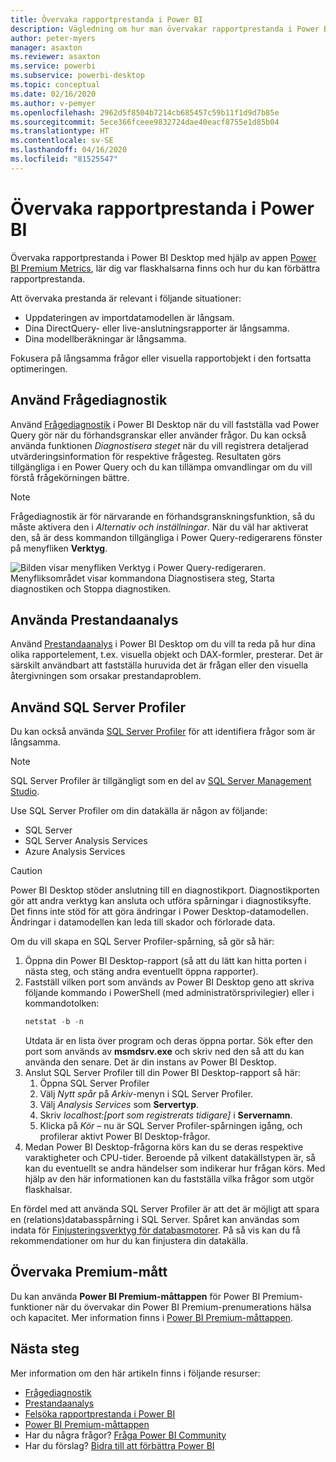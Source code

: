 ```yaml
---
title: Övervaka rapportprestanda i Power BI
description: Vägledning om hur man övervakar rapportprestanda i Power BI.
author: peter-myers
manager: asaxton
ms.reviewer: asaxton
ms.service: powerbi
ms.subservice: powerbi-desktop
ms.topic: conceptual
ms.date: 02/16/2020
ms.author: v-pemyer
ms.openlocfilehash: 2962d5f8504b7214cb685457c59b11f1d9d7b85e
ms.sourcegitcommit: 5ece366fceee9832724dae40eacf8755e1d85b04
ms.translationtype: HT
ms.contentlocale: sv-SE
ms.lasthandoff: 04/16/2020
ms.locfileid: "81525547"
---
```

# <a name="monitor-report-performance-in-power-bi"></a>Övervaka rapportprestanda i Power BI

Övervaka rapportprestanda i Power BI Desktop med hjälp av appen [Power BI Premium Metrics](../service-premium-metrics-app.md), lär dig var flaskhalsarna finns och hur du kan förbättra rapportprestanda.

Att övervaka prestanda är relevant i följande situationer:

- Uppdateringen av importdatamodellen är långsam.
- Dina DirectQuery- eller live-anslutningsrapporter är långsamma.
- Dina modellberäkningar är långsamma.

Fokusera på långsamma frågor eller visuella rapportobjekt i den fortsatta optimeringen.

## <a name="use-query-diagnostics"></a>Använd Frågediagnostik

Använd [Frågediagnostik](/power-query/QueryDiagnostics) i Power BI Desktop när du vill fastställa vad Power Query gör när du förhandsgranskar eller använder frågor. Du kan också använda funktionen _Diagnostisera steget_ när du vill registrera detaljerad utvärderingsinformation för respektive frågesteg. Resultaten görs tillgängliga i en Power Query och du kan tillämpa omvandlingar om du vill förstå frågekörningen bättre.

> [!NOTE]
> Frågediagnostik är för närvarande en förhandsgranskningsfunktion, så du måste aktivera den i _Alternativ och inställningar_. När du väl har aktiverat den, så är dess kommandon tillgängliga i Power Query-redigerarens fönster på menyfliken **Verktyg**.

![Bilden visar menyfliken Verktyg i Power Query-redigeraren. Menyfliksområdet visar kommandona Diagnostisera steg, Starta diagnostiken och Stoppa diagnostiken.](media/monitor-report-performance/power-query-diagnotics.png)

## <a name="use-performance-analyzer"></a>Använda Prestandaanalys

Använd [Prestandaanalys](../desktop-performance-analyzer.md) i Power BI Desktop om du vill ta reda på hur dina olika rapportelement, t.ex. visuella objekt och DAX-formler, presterar. Det är särskilt användbart att fastställa huruvida det är frågan eller den visuella återgivningen som orsakar prestandaproblem.

## <a name="use-sql-server-profiler"></a>Använd SQL Server Profiler

Du kan också använda [SQL Server Profiler](/sql/tools/sql-server-profiler/sql-server-profiler) för att identifiera frågor som är långsamma.

> [!NOTE]
> SQL Server Profiler är tillgängligt som en del av [SQL Server Management Studio](/sql/ssms/download-sql-server-management-studio-ssms).

Use SQL Server Profiler om din datakälla är någon av följande:

- SQL Server
- SQL Server Analysis Services
- Azure Analysis Services

> [!CAUTION]
> Power BI Desktop stöder anslutning till en diagnostikport. Diagnostikporten gör att andra verktyg kan ansluta och utföra spårningar i diagnostiksyfte. Det finns inte stöd för att göra ändringar i Power Desktop-datamodellen. Ändringar i datamodellen kan leda till skador och förlorade data.

Om du vill skapa en SQL Server Profiler-spårning, så gör så här:

1. Öppna din Power BI Desktop-rapport (så att du lätt kan hitta porten i nästa steg, och stäng andra eventuellt öppna rapporter).
1. Fastställ vilken port som används av Power BI Desktop geno att skriva följande kommando i PowerShell (med administratörsprivilegier) eller i kommandotolken:
    ```powershell
    netstat -b -n
    ```
    Utdata är en lista över program och deras öppna portar. Sök efter den port som används av **msmdsrv.exe** och skriv ned den så att du kan använda den senare. Det är din instans av Power BI Desktop.
1. Anslut SQL Server Profiler till din Power BI Desktop-rapport så här:
    1. Öppna SQL Server Profiler
    1. Välj _Nytt spår_ på _Arkiv_-menyn i SQL Server Profiler.
    1. Välj _Analysis Services_ som **Servertyp**.
    1. Skriv _localhost:[port som registrerats tidigare]_ i **Servernamn**.
    1. Klicka på _Kör_ – nu är SQL Server Profiler-spårningen igång, och profilerar aktivt Power BI Desktop-frågor.
1. Medan Power BI Desktop-frågorna körs kan du se deras respektive varaktigheter och CPU-tider. Beroende på vilkent datakällstypen är, så kan du eventuellt se andra händelser som indikerar hur frågan körs. Med hjälp av den här informationen kan du fastställa vilka frågor som utgör flaskhalsar.

En fördel med att använda SQL Server Profiler är att det är möjligt att spara en (relations)databasspårning i SQL Server. Spåret kan användas som indata för [Finjusteringsverktyg för databasmotorer](/sql/relational-databases/performance/start-and-use-the-database-engine-tuning-advisor). På så vis kan du få rekommendationer om hur du kan finjustera din datakälla.

## <a name="monitor-premium-metrics"></a>Övervaka Premium-mått

Du kan använda **Power BI Premium-måttappen** för Power BI Premium-funktioner när du övervakar din Power BI Premium-prenumerations hälsa och kapacitet. Mer information finns i [Power BI Premium-måttappen](../service-premium-metrics-app.md).

## <a name="next-steps"></a>Nästa steg

Mer information om den här artikeln finns i följande resurser:

- [Frågediagnostik](/power-query/QueryDiagnostics)
- [Prestandaanalys](../desktop-performance-analyzer.md)
- [Felsöka rapportprestanda i Power BI](report-performance-troubleshoot.md)
- [Power BI Premium-måttappen](../service-premium-metrics-app.md)
- Har du några frågor? [Fråga Power BI Community](https://community.powerbi.com/)
- Har du förslag? [Bidra till att förbättra Power BI](https://ideas.powerbi.com/)
